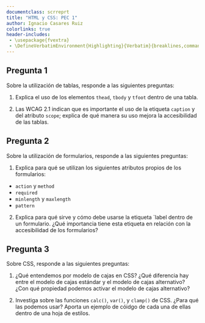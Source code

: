 ```yaml
---
documentclass: scrreprt
title: "HTML y CSS: PEC 1"
author: Ignacio Casares Ruiz
colorlinks: true
header-includes:
 - \usepackage{fvextra}
 - \DefineVerbatimEnvironment{Highlighting}{Verbatim}{breaklines,commandchars=\\\{\}}
---
```


## Pregunta 1

Sobre la utilización de tablas, responde a las siguientes preguntas:

1. Explica el uso de los elementos `thead`, `tbody` y `tfoot` dentro de una tabla.

2. Las WCAG 2.1 indican que es importante el uso de la etiqueta `caption` y del atributo `scope`; explica de qué manera su uso mejora la accesibilidad de las tablas.

## Pregunta 2

Sobre la utilización de formularios, responde a las siguientes preguntas:

1. Explica para qué se utilizan los siguientes atributos propios de los formularios:

* `action` y `method`
* `required`
* `minlength` y `maxlength`
* `pattern`

2. Explica para qué sirve y cómo debe usarse la etiqueta `label dentro de un formulario. ¿Qué importancia tiene esta etiqueta en relación con la accesibilidad de los formularios?

## Pregunta 3

Sobre CSS, responde a las siguientes preguntas:

1. ¿Qué entendemos por modelo de cajas en CSS? ¿Qué diferencia hay entre el modelo de cajas estándar y el modelo de cajas alternativo? ¿Con qué propiedad podemos activar el modelo de cajas alternativo?

2. Investiga sobre las funciones `calc()`, `var()`, y `clamp()` de CSS. ¿Para qué las podemos usar? Aporta un ejemplo de cóidgo de cada una de ellas dentro de una hoja de estilos.